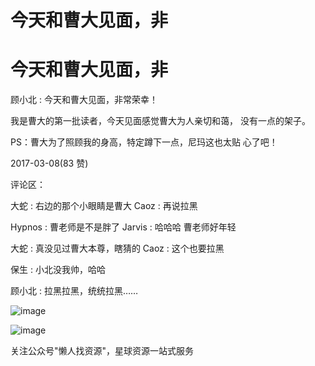 # 今天和曹大见面，非

# 今天和曹大见面，非

顾小北 : 今天和曹大见面，非常荣幸！

我是曹大的第一批读者，今天见面感觉曹大为人亲切和蔼， 没有一点的架子。

PS：曹大为了照顾我的身高，特定蹲下一点，尼玛这也太贴 心了吧！

2017-03-08(83 赞)

评论区：

大蛇 : 右边的那个小眼睛是曹大 Caoz : 再说拉黑

Hypnos : 曹老师是不是胖了 Jarvis : 哈哈哈 曹老师好年轻

大蛇 : 真没见过曹大本尊，瞎猜的 Caoz : 这个也要拉黑

保生 : 小北没我帅，哈哈

顾小北 : 拉黑拉黑，统统拉黑……

![image](img/Image_584.png)

![image](img/Image_585.png)

关注公众号"懒人找资源"，星球资源一站式服务